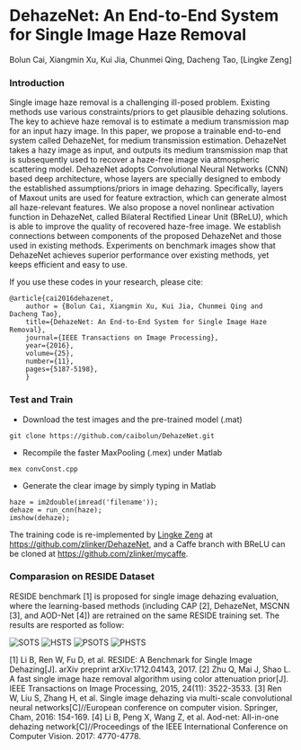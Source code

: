 # DehazeNet: An End-to-End System for Single Image Haze Removal
Bolun Cai, Xiangmin Xu, Kui Jia, Chunmei Qing, Dacheng Tao, [Lingke Zeng]

### Introduction
Single image haze removal is a challenging ill-posed problem. Existing methods use various constraints/priors to get plausible dehazing solutions. The key to achieve haze removal is to estimate a medium transmission map for an input hazy image. In this paper, we propose a trainable end-to-end system called DehazeNet, for medium transmission estimation. DehazeNet takes a hazy image as input, and outputs its medium transmission map that is subsequently used to recover a haze-free image via atmospheric scattering model. DehazeNet adopts Convolutional Neural Networks (CNN) based deep architecture, whose layers are specially designed to embody the established assumptions/priors in image dehazing. Specifically, layers of Maxout units are used for feature extraction, which can generate almost all haze-relevant features. We also propose a novel nonlinear activation function in DehazeNet, called Bilateral Rectified Linear Unit (BReLU), which is able to improve the quality of recovered haze-free image.  We establish connections between components of the proposed DehazeNet and those used in existing methods. Experiments on benchmark images show that DehazeNet achieves superior performance over existing methods, yet keeps efficient and easy to use.

If you use these codes in your research, please cite:


	@article{cai2016dehazenet,
		author = {Bolun Cai, Xiangmin Xu, Kui Jia, Chunmei Qing and Dacheng Tao},
		title={DehazeNet: An End-to-End System for Single Image Haze Removal},
		journal={IEEE Transactions on Image Processing},
		year={2016}, 
		volume={25}, 
		number={11}, 
		pages={5187-5198},
		}
        
### Test and Train

 - Download the test images and the pre-trained model (.mat)
```
git clone https://github.com/caibolun/DehazeNet.git
```
 - Recompile the faster MaxPooling (.mex) under Matlab
```
mex convConst.cpp
```
 - Generate the clear image by simply typing in Matlab
```
haze = im2double(imread('filename'));
dehaze = run_cnn(haze);
imshow(dehaze);
```
The training code is re-implemented by [Lingke Zeng](https://github.com/zlinker) at https://github.com/zlinker/DehazeNet, and a Caffe branch with BReLU can be cloned at https://github.com/zlinker/mycaffe.

### Comparasion on RESIDE Dataset

RESIDE benchmark \[1\] is proposed for single image dehazing evaluation, where the learning-based methods (including CAP \[2\], DehazeNet, MSCNN \[3\], and AOD-Net \[4\]) are retrained on the same RESIDE training set. The results are resported as follow:

![SOTS](https://raw.githubusercontent.com/caibolun/DehazeNet/master/sots.jpg)
![HSTS](https://raw.githubusercontent.com/caibolun/DehazeNet/master/hsts.jpg)
![PSOTS](https://raw.githubusercontent.com/caibolun/DehazeNet/master/psots.jpg)
![PHSTS](https://raw.githubusercontent.com/caibolun/DehazeNet/master/phsts.jpg)

\[1\] Li B, Ren W, Fu D, et al. RESIDE: A Benchmark for Single Image Dehazing[J]. arXiv preprint arXiv:1712.04143, 2017.
\[2\] Zhu Q, Mai J, Shao L. A fast single image haze removal algorithm using color attenuation prior[J]. IEEE Transactions on Image Processing, 2015, 24(11): 3522-3533.
\[3\] Ren W, Liu S, Zhang H, et al. Single image dehazing via multi-scale convolutional neural networks[C]//European conference on computer vision. Springer, Cham, 2016: 154-169.
\[4\] Li B, Peng X, Wang Z, et al. Aod-net: All-in-one dehazing network[C]//Proceedings of the IEEE International Conference on Computer Vision. 2017: 4770-4778.